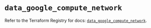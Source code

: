 # `data_google_compute_network`

Refer to the Terraform Registry for docs: [`data_google_compute_network`](https://registry.terraform.io/providers/hashicorp/google/6.25.0/docs/data-sources/compute_network).
